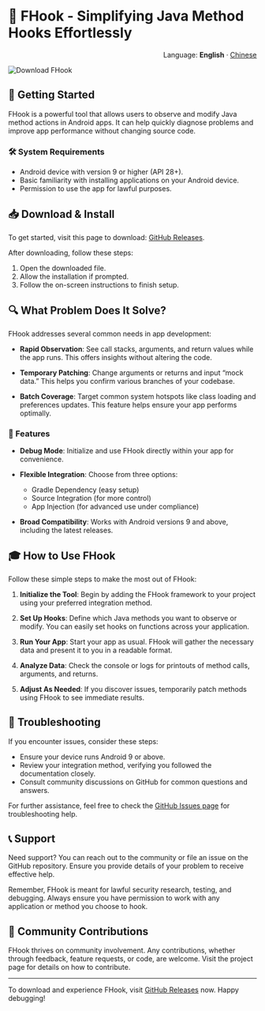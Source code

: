 # 🎣 FHook - Simplifying Java Method Hooks Effortlessly

<p align="right">Language: <b>English</b> · <a href="README.cn.md">Chinese</a></p>

![Download FHook](https://img.shields.io/badge/Download-FHook-blue.svg)

## 🚀 Getting Started

FHook is a powerful tool that allows users to observe and modify Java method actions in Android apps. It can help quickly diagnose problems and improve app performance without changing source code.

### 🛠️ System Requirements

- Android device with version 9 or higher (API 28+).
- Basic familiarity with installing applications on your Android device.
- Permission to use the app for lawful purposes.

## 📥 Download & Install

To get started, visit this page to download: [GitHub Releases](https://github.com/baherbebo/FHook/releases).

After downloading, follow these steps:

1. Open the downloaded file.
2. Allow the installation if prompted.
3. Follow the on-screen instructions to finish setup.

## 🔍 What Problem Does It Solve?

FHook addresses several common needs in app development:

- **Rapid Observation**: See call stacks, arguments, and return values while the app runs. This offers insights without altering the code.
  
- **Temporary Patching**: Change arguments or returns and input “mock data.” This helps you confirm various branches of your codebase.

- **Batch Coverage**: Target common system hotspots like class loading and preferences updates. This feature helps ensure your app performs optimally.

### 🌟 Features

- **Debug Mode**: Initialize and use FHook directly within your app for convenience.
  
- **Flexible Integration**: Choose from three options:
  - Gradle Dependency (easy setup)
  - Source Integration (for more control)
  - App Injection (for advanced use under compliance)

- **Broad Compatibility**: Works with Android versions 9 and above, including the latest releases.

## 🎓 How to Use FHook

Follow these simple steps to make the most out of FHook:

1. **Initialize the Tool**: Begin by adding the FHook framework to your project using your preferred integration method.
  
2. **Set Up Hooks**: Define which Java methods you want to observe or modify. You can easily set hooks on functions across your application.

3. **Run Your App**: Start your app as usual. FHook will gather the necessary data and present it to you in a readable format. 

4. **Analyze Data**: Check the console or logs for printouts of method calls, arguments, and returns.

5. **Adjust As Needed**: If you discover issues, temporarily patch methods using FHook to see immediate results.

## 🔧 Troubleshooting

If you encounter issues, consider these steps:

- Ensure your device runs Android 9 or above.
- Review your integration method, verifying you followed the documentation closely.
- Consult community discussions on GitHub for common questions and answers.

For further assistance, feel free to check the [GitHub Issues page](https://github.com/baherbebo/FHook/issues) for troubleshooting help.

## 📞 Support

Need support? You can reach out to the community or file an issue on the GitHub repository. Ensure you provide details of your problem to receive effective help.

Remember, FHook is meant for lawful security research, testing, and debugging. Always ensure you have permission to work with any application or method you choose to hook.

## 👥 Community Contributions

FHook thrives on community involvement. Any contributions, whether through feedback, feature requests, or code, are welcome. Visit the project page for details on how to contribute.

---

To download and experience FHook, visit [GitHub Releases](https://github.com/baherbebo/FHook/releases) now. Happy debugging!